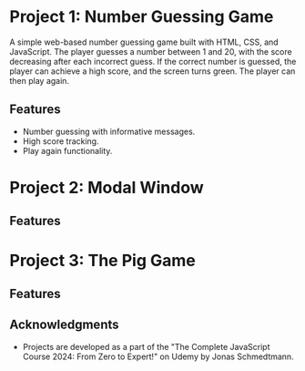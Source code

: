 # Project 1: Number Guessing Game

A simple web-based number guessing game built with HTML, CSS, and JavaScript. The player guesses a number between 1 and 20, with the score decreasing after each incorrect guess. If the correct number is guessed, the player can achieve a high score, and the screen turns green. The player can then play again.

## Features

- Number guessing with informative messages.
- High score tracking.
- Play again functionality.

# Project 2: Modal Window

## Features


# Project 3: The Pig Game

## Features


## Acknowledgments

- Projects are developed as a part of the "The Complete JavaScript Course 2024: From Zero to Expert!" on Udemy by Jonas Schmedtmann.

